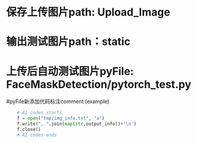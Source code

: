 # 保存上传图片path: Upload_Image

# 输出测试图片path：static

# 上传后自动测试图片pyFile: FaceMaskDetection/pytorch_test.py

#pyFile新添加代码标注comment:(example)
``` python
    # A1 codes starts
    f = open("tmp/img_info.txt", "a")
    f.write(", ".join(map(str,output_info))+'\n')
    f.close()
    # A1 codes ends
```    
